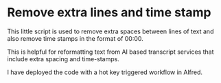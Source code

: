 # Remove extra lines and time stamp

This little script is used to remove extra spaces between lines of text and also remove time stamps in the format of 00:00.

This is helpful for reformatting text from AI based transcript services that include extra spacing and time-stamps.

I have deployed the code with a hot key triggered workflow in Alfred.
